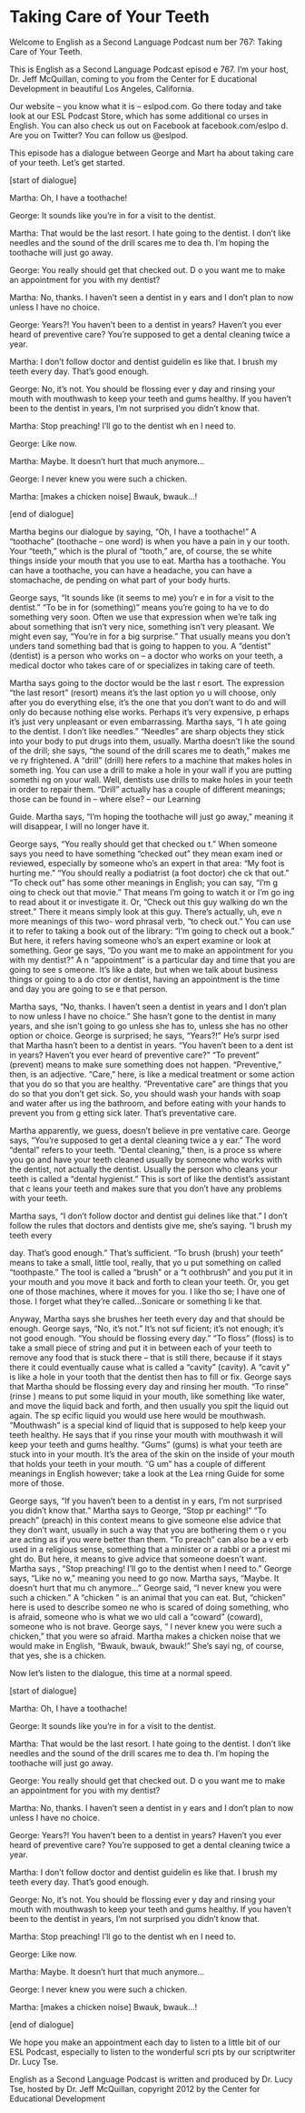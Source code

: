 # Taking Care of Your Teeth

Welcome to English as a Second Language Podcast num ber 767: Taking Care of Your Teeth.

This is English as a Second Language Podcast episod e 767.  I’m your host, Dr. Jeff McQuillan, coming to you from the Center for E ducational Development in beautiful Los Angeles, California.

Our website – you know what it is – eslpod.com.  Go  there today and take look at our ESL Podcast Store, which has some additional co urses in English.  You can also check us out on Facebook at facebook.com/eslpo d.  Are you on Twitter? You can follow us @eslpod.

This episode has a dialogue between George and Mart ha about taking care of your teeth.  Let’s get started.

[start of dialogue]

Martha:  Oh, I have a toothache!

George:  It sounds like you’re in for a visit to the dentist.

Martha:  That would be the last resort.  I hate going to the dentist.  I don’t like needles and the sound of the drill scares me to dea th.  I’m hoping the toothache will just go away.

George:  You really should get that checked out.  D o you want me to make an appointment for you with my dentist?

Martha:  No, thanks.  I haven’t seen a dentist in y ears and I don’t plan to now unless I have no choice.

George:  Years?!  You haven’t been to a dentist in years?  Haven’t you ever heard of preventive care?  You’re supposed to get a  dental cleaning twice a year.

Martha:  I don’t follow doctor and dentist guidelin es like that.  I brush my teeth every day.  That’s good enough.

George:  No, it’s not.  You should be flossing ever y day and rinsing your mouth with mouthwash to keep your teeth and gums healthy.   If you haven’t been to the dentist in years, I’m not surprised you didn’t know  that.

 Martha:  Stop preaching!  I’ll go to the dentist wh en I need to.

George:  Like now.

Martha:  Maybe.  It doesn’t hurt that much anymore…

George:  I never knew you were such a chicken.

Martha:  [makes a chicken noise] Bwauk, bwauk…!

[end of dialogue]

Martha begins our dialogue by saying, “Oh, I have a  toothache!”  A “toothache” (toothache – one word) is when you have a pain in y our tooth.  Your “teeth,” which is the plural of “tooth,” are, of course, the se white things inside your mouth that you use to eat.  Martha has a toothache.  You can have a toothache, you can have a headache, you can have a stomachache, de pending on what part of your body hurts.

George says, “It sounds like (it seems to me) you’r e in for a visit to the dentist.” “To be in for (something)” means you’re going to ha ve to do something very soon.  Often we use that expression when we’re talk ing about something that isn’t very nice, something isn’t very pleasant.  We  might even say, “You’re in for a big surprise.”  That usually means you don’t unders tand something bad that is going to happen to you.  A “dentist” (dentist) is a  person who works on – a doctor who works on your teeth, a medical doctor who takes  care of or specializes in taking care of teeth.

Martha says going to the doctor would be the last r esort.  The expression “the last resort” (resort) means it’s the last option yo u will choose, only after you do everything else, it’s the one that you don’t want to do and will only do because nothing else works.  Perhaps it’s very expensive, p erhaps it’s just very unpleasant or even embarrassing.  Martha says, “I h ate going to the dentist.  I don’t like needles.”  “Needles” are sharp objects they stick into your body to put drugs into them, usually.  Martha doesn’t like the sound of the drill; she says, “the sound of the drill scares me to death,” makes me ve ry frightened.  A “drill” (drill) here refers to a machine that makes holes in someth ing.  You can use a drill to make a hole in your wall if you are putting somethi ng on your wall.  Well, dentists use drills to make holes in your teeth in order to repair them.  “Drill” actually has a couple of different meanings; those can be found in  – where else? – our Learning

Guide.  Martha says, “I’m hoping the toothache will  just go away,” meaning it will disappear, I will no longer have it.

George says, “You really should get that checked ou t.”  When someone says you need to have something “checked out” they mean exam ined or reviewed, especially by someone who’s an expert in that area:  “My foot is hurting me.” “You should really a podiatrist (a foot doctor) che ck that out.”  “To check out” has some other meanings in English; you can say, “I’m g oing to check out that movie.”  That means I’m going to watch it or I’m go ing to read about it or investigate it.  Or, “Check out this guy walking do wn the street.”  There it means simply look at this guy.  There’s actually, uh, eve n more meanings of this two- word phrasal verb, “to check out.”  You can use it to refer to taking a book out of the library: “I’m going to check out a book.”  But here, it refers having someone who’s an expert examine or look at something.  Geor ge says, “Do you want me to make an appointment for you with my dentist?”  A n “appointment” is a particular day and time that you are going to see s omeone.  It’s like a date, but when we talk about business things or going to a do ctor or dentist, having an appointment is the time and day you are going to se e that person.

Martha says, “No, thanks.  I haven’t seen a dentist  in years and I don’t plan to now unless I have no choice.”  She hasn’t gone to the dentist in many years, and she isn’t going to go unless she has to, unless she  has no other option or choice. George is surprised; he says, “Years?!”  He’s surpr ised that Martha hasn’t been to a dentist in years.  “You haven’t been to a dent ist in years?  Haven’t you ever heard of preventive care?”  “To prevent” (prevent) means to make sure something does not happen.  “Preventive,” then, is an adjective.  “Care,” here, is like a medical treatment or some action that you do  so that you are healthy. “Preventative care” are things that you do so that you don’t get sick.  So, you should wash your hands with soap and water after us ing the bathroom, and before eating with your hands to prevent you from g etting sick later.  That’s preventative care.

Martha apparently, we guess, doesn’t believe in pre ventative care.  George says, “You’re supposed to get a dental cleaning twice a y ear.”  The word “dental” refers to your teeth.  “Dental cleaning,” then, is a proce ss where you go and have your teeth cleaned usually by someone who works with the  dentist, not actually the dentist.  Usually the person who cleans your teeth is called a “dental hygienist.” This is sort of like the dentist’s assistant that c leans your teeth and makes sure that you don’t have any problems with your teeth.

Martha says, “I don’t follow doctor and dentist gui delines like that.”  I don’t follow the rules that doctors and dentists give me, she’s saying.  “I brush my teeth every

day.  That’s good enough.”  That’s sufficient.  “To  brush (brush) your teeth” means to take a small, little tool, really, that yo u put something on called “toothpaste.”  The tool is called a “brush” or a “t oothbrush” and you put it in your mouth and you move it back and forth to clean your teeth.  Or, you get one of those machines, where it moves for you.  I like tho se; I have one of those.  I forget what they’re called…Sonicare or something li ke that.

Anyway, Martha says she brushes her teeth every day  and that should be enough.  George says, “No, it’s not.”  It’s not suf ficient; it’s not enough; it’s not good enough.  “You should be flossing every day.”  “To floss” (floss) is to take a small piece of string and put it in between each of  your teeth to remove any food that is stuck there – that is still there, because if it stays there it could eventually cause what is called a “cavity” (cavity).  A “cavit y” is like a hole in your tooth that the dentist then has to fill or fix.  George says that Martha should be flossing every day and rinsing her mouth.  “To rinse” (rinse ) means to put some liquid in your mouth, like something like water, and move the  liquid back and forth, and then usually you spit the liquid out again.  The sp ecific liquid you would use here would be mouthwash.  “Mouthwash” is a special kind of liquid that is supposed to help keep your teeth healthy.  He says that if you rinse your mouth with mouthwash it will keep your teeth and gums healthy.   “Gums” (gums) is what your teeth are stuck into in your mouth.  It’s the area of the skin on the inside of your mouth that holds your teeth in your mouth.  “G um” has a couple of different meanings in English however; take a look at the Lea rning Guide for some more of those.

George says, “If you haven’t been to a dentist in y ears, I’m not surprised you didn’t know that.”  Martha says to George, “Stop pr eaching!”  “To preach” (preach) in this context means to give someone else  advice that they don’t want, usually in such a way that you are bothering them o r you are acting as if you were better than them.  “To preach” can also be a v erb used in a religious sense, something that a minister or a rabbi or a priest mi ght do.  But here, it means to give advice that someone doesn’t want.  Martha says , “Stop preaching!  I’ll go to the dentist when I need to.”  George says, “Like no w,” meaning you need to go now.  Martha says, “Maybe.  It doesn’t hurt that mu ch anymore…”  George said, “I never knew you were such a chicken.”  A “chicken ” is an animal that you can eat.  But, “chicken” here is used to describe someo ne who is scared of doing something, who is afraid, someone who is what we wo uld call a “coward” (coward), someone who is not brave.  George says, “ I never knew you were such a chicken,” that you were so afraid.  Martha makes a chicken noise that we would make in English, “Bwauk, bwauk, bwauk!”  She’s sayi ng, of course, that yes, she is a chicken.

Now let’s listen to the dialogue, this time at a normal speed.

[start of dialogue]

Martha:  Oh, I have a toothache!

George:  It sounds like you’re in for a visit to the dentist.

Martha:  That would be the last resort.  I hate going to the dentist.  I don’t like needles and the sound of the drill scares me to dea th.  I’m hoping the toothache will just go away.

George:  You really should get that checked out.  D o you want me to make an appointment for you with my dentist?

Martha:  No, thanks.  I haven’t seen a dentist in y ears and I don’t plan to now unless I have no choice.

George:  Years?!  You haven’t been to a dentist in years?  Haven’t you ever heard of preventive care?  You’re supposed to get a  dental cleaning twice a year.

Martha:  I don’t follow doctor and dentist guidelin es like that.  I brush my teeth every day.  That’s good enough.

George:  No, it’s not.  You should be flossing ever y day and rinsing your mouth with mouthwash to keep your teeth and gums healthy.   If you haven’t been to the dentist in years, I’m not surprised you didn’t know  that.

Martha:  Stop preaching!  I’ll go to the dentist wh en I need to.

George:  Like now.

Martha:  Maybe.  It doesn’t hurt that much anymore…

George:  I never knew you were such a chicken.

Martha:  [makes a chicken noise] Bwauk, bwauk…!

[end of dialogue]

 We hope you make an appointment each day to listen to a little bit of our ESL Podcast, especially to listen to the wonderful scri pts by our scriptwriter Dr. Lucy Tse.



English as a Second Language Podcast is written and  produced by Dr. Lucy Tse, hosted by Dr. Jeff McQuillan, copyright 2012 by the  Center for Educational Development

